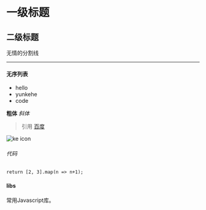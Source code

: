 # 一级标题
## 二级标题
无情的分割线
*** 
#### 无序列表
* hello
* yunkehe
* code 

**粗体**
*斜体*
> 引用 
[百度](http://www.baidu.com)

![ke icon](http://static.dev.anoah.com/uploads/users/66/08/287621.jpg?1464934193)

###### 代码
`
	return [2, 3].map(n => n+1);
`
#### libs
常用Javascript库。

